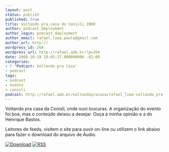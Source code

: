```yaml
---
layout: post
status: publish
published: true
title: Voltando pra casa do Conisli 2008
author: podcast_deployment
author_login: podcast_deployment
author_email: rafael.lima.paula@gmail.com
author_url: http://
wordpress_id: 264
wordpress_url: http://rafael.adm.br/?p=264
date: 2008-10-19 19:05:27.000000000 -02:00
categories:
- ! 'Podcast: Voltando pra Casa'
- podcast
tags:
- podcast
- evento
- conisli
podcast: http://rafael.adm.br/voltandopracasa/rafael_lima-voltando_pra_casa-0028.mp3
---
```

Voltando pra casa da Conisli, onde ouvi loucuras. A organiza&ccedil;&atilde;o do evento foi boa, mas o conte&uacute;do deixou a desejar. Ou&ccedil;a a minha opini&atilde;o e a do Henrique Bastos.

Leitores de feeds, visitem o site para ouvir on-line ou utilizem o link abaixo para fazer o download do arquivo de &Aacute;udio.

<a class="noborder" href="http://rafael.adm.br/voltandopracasa/rafael_lima-voltando_pra_casa-0028.mp3" title="Download"><img src="http://rafael.adm.br/wp-content/themes/rafael_lima-rockinblue/images/download_green.gif" border="0" alt="Download" /></a> <a class="noborder" href="http://feeds.feedburner.com/rafael_lima_podcast" title="RSS"><img src="http://rafael.adm.br/wp-content/themes/rafael_lima-rockinblue/images/icn-feed-16x16.png" border="0" alt="RSS" /></a>

